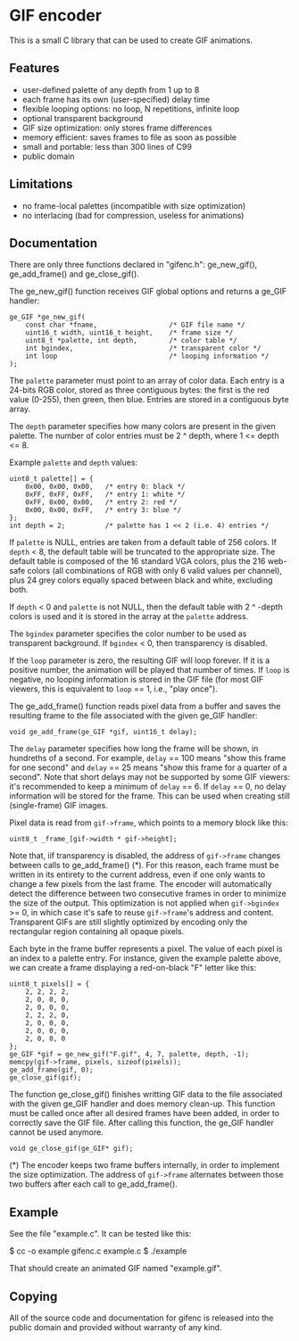 GIF encoder
===========

This is a small C library that can be used to create GIF animations.

Features
--------

  * user-defined palette of any depth from 1 up to 8
  * each frame has its own (user-specified) delay time
  * flexible looping options: no loop, N repetitions, infinite loop
  * optional transparent background
  * GIF size optimization: only stores frame differences
  * memory efficient: saves frames to file as soon as possible
  * small and portable: less than 300 lines of C99
  * public domain


Limitations
-----------

  * no frame-local palettes (incompatible with size optimization)
  * no interlacing (bad for compression, useless for animations)


Documentation
-------------

There   are  only   three  functions   declared  in   "gifenc.h":  ge_new_gif(),
ge_add_frame() and ge_close_gif().

The  ge_new_gif() function  receives GIF  global  options and  returns a  ge_GIF
handler:

    ge_GIF *ge_new_gif(
        const char *fname,                  /* GIF file name */
        uint16_t width, uint16_t height,    /* frame size */
        uint8_t *palette, int depth,        /* color table */
        int bgindex,                        /* transparent color */
        int loop                            /* looping information */
    );

The `palette` parameter  must point to an  array of color data. Each  entry is a
24-bits RGB color, stored as three contiguous  bytes: the first is the red value
(0-255), then green, then blue. Entries are stored in a contiguous byte array.

The  `depth` parameter  specifies  how  many colors  are  present  in the  given
palette. The number of color entries must be 2 ^ depth, where 1 <= depth <= 8.

Example `palette` and `depth` values:

    uint8_t palette[] = {
        0x00, 0x00, 0x00,   /* entry 0: black */
        0xFF, 0xFF, 0xFF,   /* entry 1: white */
        0xFF, 0x00, 0x00,   /* entry 2: red */
        0x00, 0x00, 0xFF,   /* entry 3: blue */
    };
    int depth = 2;          /* palette has 1 << 2 (i.e. 4) entries */

If `palette` is NULL,  entries are taken from a default table  of 256 colors. If
`depth` < 8,  the default table will  be truncated to the  appropriate size. The
default table is composed  of the 16 standard VGA colors,  plus the 216 web-safe
colors (all combinations of  RGB with only 6 valid values  per channel), plus 24
grey colors equally spaced between black and white, excluding both.

If `depth` < 0 and `palette` is not NULL, then the default table with 2 ^ -depth
colors is used and it is stored in the array at the `palette` address.

The `bgindex`  parameter specifies the  color number  to be used  as transparent
background. If `bgindex` < 0, then transparency is disabled.

If the `loop` parameter is zero, the resulting GIF will loop forever. If it is a
positive number, the  animation will  be played that number  of times. If `loop`
is negative,  no looping  information is stored  in the GIF  file (for  most GIF
viewers, this is equivalent to `loop` == 1, i.e., "play once").

The  ge_add_frame() function  reads  pixel  data from  a  buffer  and saves  the
resulting frame to the file associated with the given ge_GIF handler:

    void ge_add_frame(ge_GIF *gif, uint16_t delay);

The `delay` parameter  specifies how long the frame will  be shown, in hundreths
of a second. For example, `delay` ==  100 means "show this frame for one second"
and `delay` == 25  means "show this frame for a quarter of  a second". Note that
short delays may not be supported by  some GIF viewers: it's recommended to keep
a minimum of `delay` == 6. If `delay` == 0, no delay information  will be stored
for the frame. This can be used when creating still (single-frame) GIF images.

Pixel data is read from `gif->frame`, which points to a memory block like this:

    uint8_t _frame_[gif->width * gif->height];

Note that,  iif transparency  is disabled, the  address of  `gif->frame` changes
between calls to ge_add_frame() (*). For this reason, each frame must be written
in its entirety to  the current address, even if one only wants  to change a few
pixels from the last frame. The encoder will automatically detect the difference
between two consecutive frames in order to minimize the size of the output. This
optimization is not applied when `gif->bgindex` >= 0, in which case it's safe to
reuse `gif->frame`'s  address and content.  Transparent GIFs are  still slightly
optimized by encoding only the rectangular region containing all opaque pixels.

Each byte in the frame buffer represents a  pixel. The value of each pixel is an
index to a palette entry. For instance, given the example  palette above, we can
create a frame displaying a red-on-black "F" letter like this:

    uint8_t pixels[] = {
        2, 2, 2, 2,
        2, 0, 0, 0,
        2, 0, 0, 0,
        2, 2, 2, 0,
        2, 0, 0, 0,
        2, 0, 0, 0,
        2, 0, 0, 0
    };
    ge_GIF *gif = ge_new_gif("F.gif", 4, 7, palette, depth, -1);
    memcpy(gif->frame, pixels, sizeof(pixels));
    ge_add_frame(gif, 0);
    ge_close_gif(gif);

The function  ge_close_gif() finishes writting  GIF data to the  file associated
with the  given ge_GIF handler and  does memory clean-up. This  function must be
called once after all desired frames have been added, in order to correctly save
the GIF  file. After calling  this function, the  ge_GIF handler cannot  be used
anymore.

    void ge_close_gif(ge_GIF* gif);

(*) The  encoder keeps two frame  buffers internally, in order  to implement the
size  optimization. The  address of  `gif->frame` alternates  between those  two
buffers after each call to ge_add_frame().


Example
-------

See the file "example.c". It can be tested like this:

$ cc -o example gifenc.c example.c
$ ./example

That should create an animated GIF named "example.gif".


Copying
-------

All of the source code and documentation for gifenc is released into the
public domain and provided without warranty of any kind.